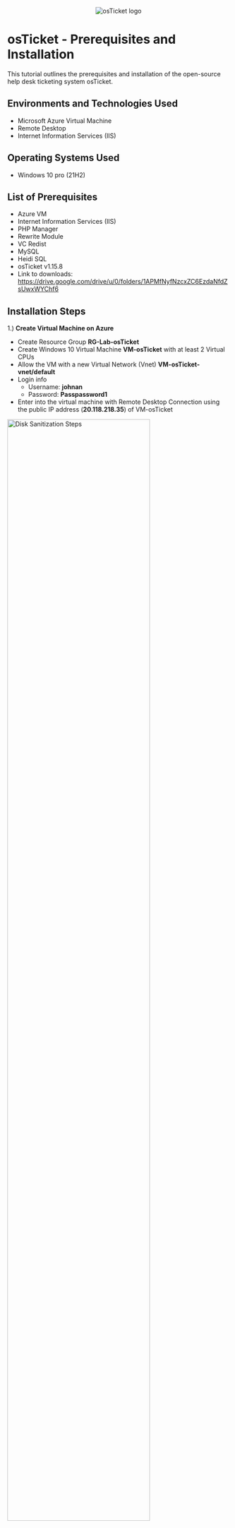 <p align="center">
<img src="https://i.imgur.com/Clzj7Xs.png" alt="osTicket logo"/>
</p>

<h1>osTicket - Prerequisites and Installation</h1>
This tutorial outlines the prerequisites and installation of the open-source help desk ticketing system osTicket.<br />

<h2>Environments and Technologies Used</h2>

- Microsoft Azure Virtual Machine
- Remote Desktop
- Internet Information Services (IIS)

<h2>Operating Systems Used </h2>

- Windows 10 pro</b> (21H2)

<h2>List of Prerequisites</h2>

- Azure VM
- Internet Information Services (IIS)
- PHP Manager
- Rewrite Module
- VC Redist
- MySQL
- Heidi SQL
- osTicket v1.15.8
- Link to downloads: https://drive.google.com/drive/u/0/folders/1APMfNyfNzcxZC6EzdaNfdZsUwxWYChf6

<h2>Installation Steps</h2>


<p>
1.) <b>Create Virtual Machine on Azure</b>
  
- Create Resource Group <b>RG-Lab-osTicket</b>
- Create Windows 10 Virtual Machine <b>VM-osTicket</b> with at least 2 Virtual CPUs
- Allow the VM with a new Virtual Network (Vnet) <b>VM-osTicket-vnet/default</b>
- Login info
  - Username: <b>johnan</b>
  - Password: <b>Passpassword1</b>
- Enter into the virtual machine with Remote Desktop Connection using the public IP address (<b>20.118.218.35</b>) of VM-osTicket
</p>

<p>
<img src="https://i.imgur.com/qiFSgFs.png" height="80%" width="80%" alt="Disk Sanitization Steps"/>
</p>
<br />

<p>
<b>2.) Install / Enable IIS under Programs > Windows Features with the following:</b>

- World Wide Web Services >
  - Application Development Features > CGI
  - Common HTTP Features > All
<img src="https://i.imgur.com/6czKMBe.png" height="40%" width="40%" alt="Disk Sanitization Steps"/>
<img src="https://i.imgur.com/CrORIAy.png" height="40%" width="40%" alt="Disk Sanitization Steps"/>

</p>

<p>
<b>3.) Download/Install PHP Manager for IIS</b>
</p>
<p>
  <img src="https://i.imgur.com/mvlgOtB.png" height="40%" width="40%" alt="Disk Sanitization Steps"/>
</p>

<p>
<b>4.) Download/Install Rewrite Module</b>
</p>
<p>
<img src="https://i.imgur.com/1sypVUw.png" height="40%" width="40%" alt="Disk Sanitization Steps"/>
</p>

<p>
<b>5.) Create the directory C:\PHP</b>
</p>
<p>
<img src="https://i.imgur.com/tlVC0Jz.png" height="40%" width="40%" alt="Disk Sanitization Steps"/>
</p>

<p>
<b>6.) PHP 7.3.8 → unzip the content to C:\PHP</b>
</p>
<p>
<img src="https://i.imgur.com/okaAxm8.png" height="40%" width="40%" alt="Disk Sanitization Steps"/>
</p>

<p>
<b>7.) Download/Install VC_redist.x86.exe</b>
</p>
<p>
<img src="https://i.imgur.com/cFVN55H.png" height="40%" width="40%" alt="Disk Sanitization Steps"/>
</p>

<p>
<b>8.) Download/Install MySQL 5.5.62 with following configuration:</b>

- Typical Setup ->
- Launch configuration Wizard ->
- Standard Configuration ->
- Install As Windows Service
- root password: <b>Password1</b>
</p>
<p>
<img src="https://i.imgur.com/dmmfDp5.png" height="40%" width="40%" alt="Disk Sanitization Steps"/>
</p>
<p>
<img src="https://i.imgur.com/Fc93wox.png" height="40%" width="40%" alt="Disk Sanitization Steps"/>
</p>

<p>
<b>9.) Open IIS as an Admin</b>
  
- Register PHP within IIS
  - Register new PHP version with path <b>C:\PHP\php-cgi.exe</b>
- Restart IIS
</p>
<p>
<img src="https://i.imgur.com/sHNxe80.png" height="40%" width="40%" alt="Disk Sanitization Steps"/>
</p>
<p>
<img src="https://i.imgur.com/NFeXWgQ.png" height="40%" width="40%" alt="Disk Sanitization Steps"/>
</p>
<p>
<img src="https://i.imgur.com/ZQbPKcA.png" height="40%" width="40%" alt="Disk Sanitization Steps"/>
</p>

<p>
<b>10.) Install osTicket v1.15.8</b>
  
- Extract and copy “<b>upload</b>” folder to <b>C:\inetpub\wwwroot</b>
- Within <b>C:\inetpub\wwwroot</b> folder, rename “<b>upload</b>” to “<b>osTicket</b>”.
</p>
<p>
<img src="https://i.imgur.com/If7l8Pf.png" height="40%" width="40%" alt="Disk Sanitization Steps"/>
</p>


<p>
<b>11.) Restart IIS</b>
  
  - Go back to IIS, sites > Default > osTicket
  - Go to PHP Manager and click “<b>Enable or disable an extension</b>”
    - Enable: <b>php_imap.dll</b>
    - Enable: <b>php_intl.dll</b>
    - Enable: <b>php_opcache.dll</b>
  - Go to “<b>Browse *:80</b>” and changes are reflected to the site.
</p>

<p>
<img src="https://i.imgur.com/a1pe9JF.png" height="40%" width="40%" alt="Disk Sanitization Steps"/>
</p>

<p>
<img src="https://i.imgur.com/27T7fGO.png" height="40%" width="40%" alt="Disk Sanitization Steps"/>
</p>

<p>
<b>12.) Rename ost-config.php</b>
  
  - From C:\inetpub\wwwroot\osTicket\include\ost-sampleconfig.php
  - To C:\inetpub\wwwroot\osTicket\include\ost-config.php
</p>
<p>
<img src="https://i.imgur.com/gO7LITH.png" height="40%" width="40%" alt="Disk Sanitization Steps"/>
</p>

<p>
<b>13.) Assign permission for ost-config.php</b>
  
  - <b>Disable inheritance</b> - remove all
  - New permission - everyone - all
</p>
<p>
<img src="https://i.imgur.com/v6nsXHP.png" height="40%" width="40%" alt="Disk Sanitization Steps"/>
</p>
<p>
<img src="https://i.imgur.com/kPEoygG.png" height="40%" width="40%" alt="Disk Sanitization Steps"/>
</p>

<p>
<b>14.) Continue to setup screen on osTicket browser</b>
 
  - Go to IIS > site > default > osTicket > <b>browse *:80 (http)</b>
  - Add helpdesk name, default email, first and last name, username, and password
</p>
<p>
<img src="https://i.imgur.com/uta9nHz.png" height="40%" width="40%" alt="Disk Sanitization Steps"/>
</p>
<p>
<img src="https://i.imgur.com/vmMKNA2.png" height="40%" width="40%" alt="Disk Sanitization Steps"/>
</p>

<p>
<b>15.) Download/Install HeidiSQL</b>
  
- Open Heidi SQL
- Create a new session, root/Password1
- In Heidi SQL, right click <b>Unamed</b> > <b>Create New</b> > <b>New database</b>
- Create a database called “<b>osTicket</b>”
</p>
<p>
<img src="https://i.imgur.com/SL3f7Ma.png" height="40%" width="40%" alt="Disk Sanitization Steps"/>
</p>
<p>
<img src="https://i.imgur.com/DmbTnp8.png" height="40%" width="40%" alt="Disk Sanitization Steps"/>
</p>
<p>
<img src="https://i.imgur.com/5uwkfAq.png" height="40%" width="40%" alt="Disk Sanitization Steps"/>
</p>

<p>
<b>16.) Continue Setting up osTicket in the browser</b>
  
  - MySQL Database: <b>osTicket</b>
  - MySQL Username: <b>root</b>
  - MySQL Password: <b>Password1</b>
  - Click: <b>Install Now</b>
</p>
<p>
<img src="https://i.imgur.com/z9i9v5B.png" height="40%" width="40%" alt="Disk Sanitization Steps"/>
</p>

<p>
- Browser to the help desk login page: http://localhost/osTicket/scp/login.php
- End Users osTicket URL: http://localhost/osTicket/ 
</p>

<p>
<b>17.) Clean up</b>
  
  - Delete C:\inetpub\wwwroot\osTicket\setup
  - Set Permission to “<b>Read</b>” only:
  - C:\inetpub\wwwroot\osTicket\include\ost-config.php
</p>

<p>
Full configured osTicket
  
- Help desk login page: http://localhost/osTicket/scp/login.php
</p>

<p>
  
- End user page: http://localhost/osTicket/ 
</p>
